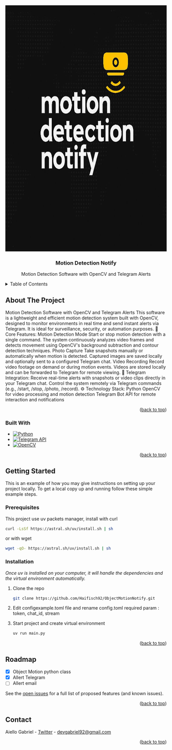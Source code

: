 <a id="objectmotionnotify"></a>
<br />
<div align="center">
  <a href="https://github.com/Haifisch92/ObjectMotionNotify/blob/main/images/MotionDetectionNotify.jpg">
    <img src="images/MotionDetectionNotify.jpg" alt="Logo" width="768" height="768">
  </a>
  <h3 align="center">Motion Detection Notify</h3>
  <p align="center">
    Motion Detection Software with OpenCV and Telegram Alerts
  </p>
</div>



<!-- TABLE OF CONTENTS -->
<details>
  <summary>Table of Contents</summary>
  <ol>
    <li>
      <a href="#about-the-project">About The Project</a>
      <ul>
        <li><a href="#built-with">Built With</a></li>
      </ul>
    </li>
    <li>
      <a href="#getting-started">Getting Started</a>
      <ul>
      	<li><a href="#prerequisites">Prerequisites</a></li>
        <li><a href="#installation">Installation</a></li>
      </ul>
    </li>
    <li><a href="#roadmap">Roadmap</a></li>
    <li><a href="#contact">Contact</a></li>
  </ol>
</details>



<!-- ABOUT THE PROJECT -->
## About The Project

Motion Detection Software with OpenCV and Telegram Alerts
This software is a lightweight and efficient motion detection system built with OpenCV, designed to monitor environments in real time and send instant alerts via Telegram. It is ideal for surveillance, security, or automation purposes.
🔧 Core Features:
Motion Detection Mode
Start or stop motion detection with a single command.
The system continuously analyzes video frames and detects movement using OpenCV's background subtraction and contour detection techniques.
Photo Capture
Take snapshots manually or automatically when motion is detected.
Captured images are saved locally and optionally sent to a configured Telegram chat.
Video Recording
Record video footage on demand or during motion events.
Videos are stored locally and can be forwarded to Telegram for remote viewing.
📲 Telegram Integration:
Receive real-time alerts with snapshots or video clips directly in your Telegram chat.
Control the system remotely via Telegram commands (e.g., /start, /stop, /photo, /record).
⚙️ Technology Stack:
Python
OpenCV for video processing and motion detection
Telegram Bot API for remote interaction and notifications

<p align="right">(<a href="#objectmotionnotify">back to top</a>)</p>

### Built With

* [![Python][Python.com]][Python-url]
* [![Telegram API][Telegram.com]][Telegram-url]
* [![OpenCV][OpenCV.com]][OpenCV-url]


<p align="right">(<a href="#objectmotionnotify">back to top</a>)</p>

<!-- GETTING STARTED -->

## Getting Started

This is an example of how you may give instructions on setting up your project locally.
To get a local copy up and running follow these simple example steps.

### Prerequisites

This project use uv packets manager, install with curl
   ```sh
   curl -LsSf https://astral.sh/uv/install.sh | sh
   ```
or with wget
   ```sh
   wget -qO- https://astral.sh/uv/install.sh | sh
   ```

### Installation

_Once uv is installed on your computer, it will handle the dependencies and the virtual environment automatically._

1. Clone the repo
   ```sh
   git clone https://github.com/Haifisch92/ObjectMotionNotify.git
   ```
2. Edit configexample.toml file and rename config.toml required param : token, chat_id, stream 

3. Start project and create virtual environment
   ```sh
   uv run main.py
   ```

<p align="right">(<a href="#objectmotionnotify">back to top</a>)</p>

<!-- ROADMAP -->
## Roadmap

- [x] Object Motion python class
- [x] Allert Telegram
- [ ] Allert email

See the [open issues](https://github.com/Haifisch92/ObjectMotionNotify/issues) for a full list of proposed features (and known issues).

<p align="right">(<a href="#objectmotionnotify">back to top</a>)</p>

<!-- CONTACT -->
## Contact

Aiello Gabriel - [Twitter](https://twitter.com/haifisch_92) - devgabriel92@gmail.com

<p align="right">(<a href="#objectmotionnotify">back to top</a>)</p>


<!-- MARKDOWN LINKS & IMAGES -->
<!-- https://www.markdownguide.org/basic-syntax/#reference-style-links -->
[product-screenshot]: images/screenshot.png


[Python.com]: https://img.shields.io/badge/python-3670A0?style=for-the-badge&logo=python&logoColor=white
[Python-url]: https://www.python.org/ 
[Telegram.com]: https://img.shields.io/badge/Telegram-2CA5E0?style=for-the-badge&logo=telegram&logoColor=white
[Telegram-url]: https://core.telegram.org/  
[OpenCV.com]: https://img.shields.io/badge/OpenCV-27338e?style=for-the-badge&logo=OpenCV&logoColor=white
[OpenCV-url]: https://opencv.org/

